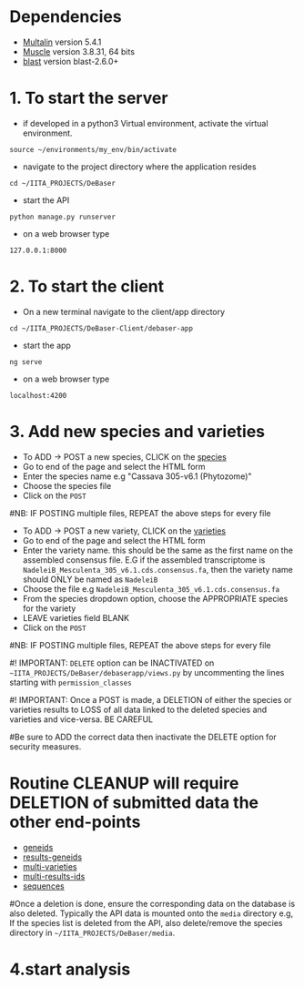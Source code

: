# Dependencies
- [Multalin](http://multalin.toulouse.inra.fr/multalin/) version 5.4.1
- [Muscle](https://www.drive5.com/muscle/) version 3.8.31, 64 bits
- [blast](https://blast.ncbi.nlm.nih.gov/Blast.cgi?CMD=Web&PAGE_TYPE=BlastDocs&DOC_TYPE=Download) version blast-2.6.0+


# 1. To start the server 

- if developed in a python3 Virtual environment, activate the virtual environment.
```
source ~/environments/my_env/bin/activate
```
- navigate to the project directory where the application resides
```
cd ~/IITA_PROJECTS/DeBaser
```
- start the API 
```
python manage.py runserver 
```
- on a web browser type
```
127.0.0.1:8000
```

# 2. To start the client 

- On a new terminal navigate to the client/app directory 
```
cd ~/IITA_PROJECTS/DeBaser-Client/debaser-app
```
- start the app
```
ng serve 
```
- on a web browser type
```
localhost:4200
```

# 3. Add new species and varieties 

- To ADD -> POST a new species, CLICK on the [species](http://127.0.0.1:8000/species/)
- Go to end of the page and select the HTML form
- Enter the species name e.g "Cassava 305-v6.1 (Phytozome)"
- Choose the species file 
- Click on the ```POST```

#NB: IF POSTING multiple files, REPEAT the above steps for every file

- To ADD -> POST a new variety, CLICK on the [varieties](http://127.0.0.1:8000/varieties/)
- Go to end of the page and select the HTML form
- Enter the variety name. this should be the same as the first name on the assembled consensus file. E.G if the assembled transcriptome is ```NadeleiB_Mesculenta_305_v6.1.cds.consensus.fa```, then the variety name should ONLY be named as ```NadeleiB```
- Choose the file e.g ```NadeleiB_Mesculenta_305_v6.1.cds.consensus.fa```
- From the species dropdown option, choose the APPROPRIATE species for the variety
- LEAVE varieties field BLANK
- Click on the ```POST```

#NB: IF POSTING multiple files, REPEAT the above steps for every file

#! IMPORTANT: ```DELETE``` option can be INACTIVATED on ```~IITA_PROJECTS/DeBaser/debaserapp/views.py``` by uncommenting the lines starting with ```permission_classes```

#! IMPORTANT: Once a POST is made, a DELETION of either the species or varieties results to LOSS of all data linked to the deleted species and varieties and vice-versa. BE CAREFUL 

#Be sure to ADD the correct data then inactivate the DELETE option for security measures.

# Routine CLEANUP will require DELETION of submitted data the other end-points
- [geneids](http://127.0.0.1:8000/geneids/)
- [results-geneids](http://127.0.0.1:8000/results-geneids/)
- [multi-varieties](http://127.0.0.1:8000/multi-varieties/)
- [multi-results-ids](http://127.0.0.1:8000/multi-results-ids)
- [sequences](http://127.0.0.1:8000/sequences/)


#Once a deletion is done, ensure the corresponding data on the database is also deleted. Typically the API data is mounted onto the ```media``` directory e.g, If the species list is deleted from the API, also delete/remove the species directory in ```~/IITA_PROJECTS/DeBaser/media```.


# 4.start analysis
